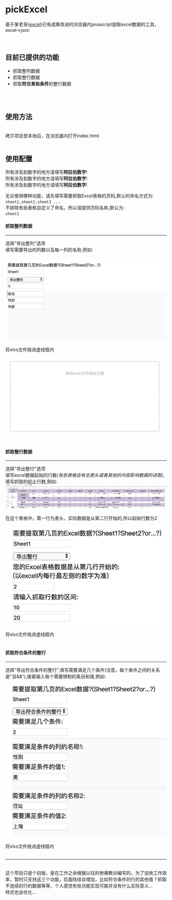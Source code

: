 pickExcel
=========


基于某老哥([excel](https://github.com/wwhgtt/excel))已有成果改进的浏览器内javascript提取excel数据的工具，excel→json
<br>

<br>

目前已提供的功能
-------------
+ 抓取整列数据
+ 抓取整行数据
+ 抓取**符合某些条件**的整行数据
<br>
<br>

使用方法
-------
<br>
 拷贝项目至本地后，在浏览器内打开index.html
<br>
<br>

使用配置
-------
所有涉及到数字的地方请填写**阿拉伯数字**!<br>
所有涉及到数字的地方请填写**阿拉伯数字**!<br>
所有涉及到数字的地方请填写**阿拉伯数字**!<br>

无论使用哪种功能，请先填写需要抓取Excel表格的页码,默认的命名方式为:<br>
<code>sheet1,sheet2,sheet3 ...</code><br>
不排除有些表格自定义了命名，所以请提供页码名称,默认为:<br>
<code>sheet1</code>
<br>

#### 抓取整列数据

---------------

选择"导出整列"选项<br>
填写需要导出的列数以及每一列的名称,例如:<br><br>
!["demo"](https://github.com/wyh369352887/pickExcel/raw/master/image/2.jpg)
<br><br>
将xlxs文件拖进虚线框内<br><br>
![虚线框](https://github.com/wyh369352887/pickExcel/raw/master/image/1.jpg)
<br><br>

#### 抓取整行数据

---------------

选择"导出整行"选项<br>
填写excel数据起始的行数(_有些表格会有总表头或者其他的内容影响数据的读取_),填写抓取的起止行数,例如:
![demo](https://github.com/wyh369352887/pickExcel/raw/master/image/3.jpg)
<br>
<br>
在这个表格中，第一行为表头，实际数据是从第二行开始的,所以起始行数为2
<br>
<br>
![demo](https://github.com/wyh369352887/pickExcel/raw/master/image/4.jpg)
<br>
<br>
将xlxs文件拖进虚线框内<br><br>

#### 抓取符合条件的整行

--------------------

选择"导出符合条件的整行",填写需要满足几个条件(注意，每个条件之间的关系是"且&&"),接着输入每个需要限制的条目和值,例如:
<br>
<br>
![demo](https://github.com/wyh369352887/pickExcel/raw/master/image/5.jpg)
<br>
<br>
将xlxs文件拖进虚线框内<br><br>

---------------------------------------------------------------------------------------------------------
<br>
这个项目只是个初版，是在工作之余根据以往的惨痛教训编写的，为了加快工作效率，暂时只支持这三个功能，后面陆续会增加，比如符合条件的行的其他值？抓取不连续的行的数据等等，个人感觉有些功能实现可能并没有什么实际意义...  <br>样式也会优化...